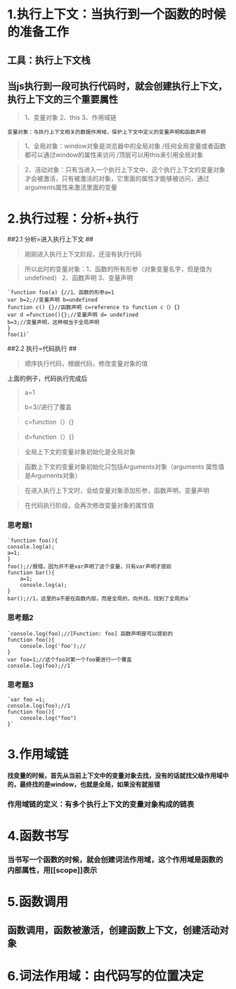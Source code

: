 # 1.执行上下文：当执行到一个函数的时候的准备工作 #

## 工具：执行上下文栈 ##
## 当js执行到一段可执行代码时，就会创建执行上下文，执行上下文的三个重要属性 ##
> 1、变量对象 2、this 3、作用域链
    
`变量对象：与执行上下文相关的数据作用域，保护上下文中定义的变量声明和函数声明`
> 1、全局对象：window对象是浏览器中的全局对象 /任何全局变量或者函数都可以通过window的属性来访问 /顶层可以用this来引用全局对象

> 2、活动对象：只有当进入一个执行上下文中，这个执行上下文的变量对象才会被激活，只有被激活的对象，它里面的属性才能够被访问，通过arguments属性来激活里面的变量


# 2.执行过程：分析+执行 #
##2.1 分析=进入执行上下文 ##
> 刚刚进入执行上下文阶段，还没有执行代码

> 所以此时的变量对象：1、函数的所有形参（对象变量名字，但是值为undefined） 2、函数声明 3、变量声明

    `function foo(a) {//1、函数的形参a=1
    var b=2;//变量声明 b=undefined
    function c() {}//函数声明 c=reference to function c（）{}
    var d =function(){};//变量声明 d= undefined
    b=3;//变量声明，这种相当于全局声明
	}
	foo(1)`
##2.2 执行=代码执行 ##
> 顺序执行代码，根据代码，修改变量对象的值

上面的例子，代码执行完成后
> a=1
> 
> b=3//进行了覆盖

> c=function（）{}

> d=function（）{}


> 全局上下文的变量对象初始化是全局对象

> 函数上下文的变量对象初始化只包括Arguments对象（arguments 属性值是Arguments对象）

> 在进入执行上下文时，会给变量对象添加形参，函数声明，变量声明

> 在代码执行阶段，会再次修改变量对象的属性值



### 思考题1 ###
    `function foo(){
    console.log(a);
    a=1;
	}
	foo();//报错，因为并不是var声明了这个变量，只有var声明才提前
	function bar(){
	    a=1;
	    console.log(a);
	}
	bar();//1，这里的a不是在函数内部，而是全局的，向外找，找到了全局的a`
### 思考题2 ###
    `console.log(foo);//[Function: foo] 函数声明是可以提前的
	function foo(){
	    console.log('foo');//
	}
	var foo=1;//这个foo对第一个foo要进行一个覆盖
	console.log(foo);//1`
### 思考题3 ###
    `var foo =1;
	console.log(foo);//1
	function foo(){
	    console.log("foo")
	}`
# 3.作用域链 #
#### 找变量的时候，首先从当前上下文中的变量对象去找，没有的话就找父级作用域中的，最终找的是window，也就是全局，如果没有就报错 ####
### 作用域链的定义：有多个执行上下文的变量对象构成的链表 ###

# 4.函数书写 #
### 当书写一个函数的时候，就会创建词法作用域，这个作用域是函数的内部属性，用[[scope]]表示 ###
# 5.函数调用 #
## 函数调用，函数被激活，创建函数上下文，创建活动对象 ##

# 6.词法作用域：由代码写的位置决定 #